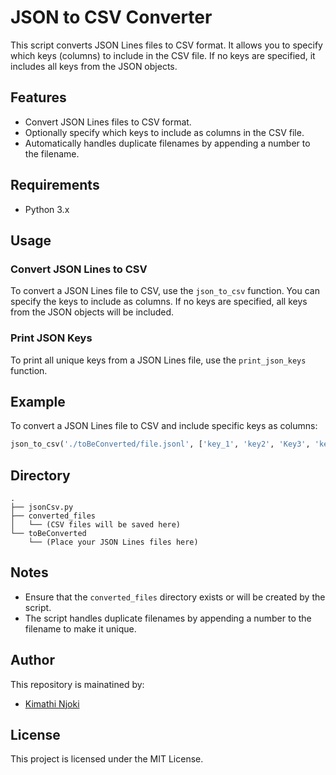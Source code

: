 # JSON to CSV Converter

This script converts JSON Lines files to CSV format. It allows you to specify which keys (columns) to include in the CSV file. If no keys are specified, it includes all keys from the JSON objects.

## Features

- Convert JSON Lines files to CSV format.
- Optionally specify which keys to include as columns in the CSV file.
- Automatically handles duplicate filenames by appending a number to the filename.

## Requirements

- Python 3.x

## Usage

### Convert JSON Lines to CSV

To convert a JSON Lines file to CSV, use the `json_to_csv` function. You can specify the keys to include as columns. If no keys are specified, all keys from the JSON objects will be included.

### Print JSON Keys

To print all unique keys from a JSON Lines file, use the `print_json_keys` function.

## Example

To convert a JSON Lines file to CSV and include specific keys as columns:

```python
json_to_csv('./toBeConverted/file.jsonl', ['key_1', 'key2', 'Key3', 'key4'])
```
## Directory
```
.
├── jsonCsv.py
├── converted_files
│   └── (CSV files will be saved here)
└── toBeConverted
    └── (Place your JSON Lines files here)
```

## Notes
 - Ensure that the `converted_files` directory exists or will be created by the script.
 - The script handles duplicate filenames by appending a number to the filename to make it unique.

## Author 
This repository is mainatined by:

- [Kimathi Njoki](https://github.com/kimathinjoki)

## License
This project is licensed under the MIT License.
